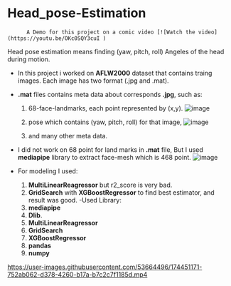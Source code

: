 # Head_pose-Estimation

          

          A Demo for this project on a comic video [![Watch the video](https://youtu.be/OKc0SQY3cuI )

                                    

           
Head pose estimation means finding (yaw, pitch, roll) Angeles of the head during motion.

- In this project i worked on **AFLW2000** dataset that contains traing images. Each image has two format (.jpg and .mat).
- **.mat** files contains meta data about corresponds **.jpg**, such as:
    1.  68-face-landmarks, each point represented by (x,y). 
          ![image](https://user-images.githubusercontent.com/53664496/174450652-52ac6957-1c75-40a4-bc2b-7d9a9463bc60.png)

    3.  pose which contains  (yaw, pitch, roll) for that image,
          ![image](https://user-images.githubusercontent.com/53664496/174450676-8bdb5bda-41d1-4442-a0bd-49868460df3f.png)

    5.  and many other meta data.




- I did not work on 68 point for land marks in **.mat** file, But I used **mediapipe** library to extract face-mesh which is 468 point.
      ![image](https://user-images.githubusercontent.com/53664496/174450753-98093d84-9896-4ee6-bd04-3f3ee2e86818.png)
      
- For modeling I used:
    1.  **MultiLinearReagressor** but r2_score is very bad.
    2.  **GridSearch** with **XGBoostRegressor** to find best estimator,  and result was good.
 -Used Library:
  1.  **mediapipe**
  2.  **Dlib**.
  3.  **MultiLinearReagressor**
  4.  **GridSearch**
  5.  **XGBoostRegressor**
  6.  **pandas**
  7.  **numpy**
  

https://user-images.githubusercontent.com/53664496/174451171-752ab062-d378-4260-b17a-b7c2c7f1185d.mp4





